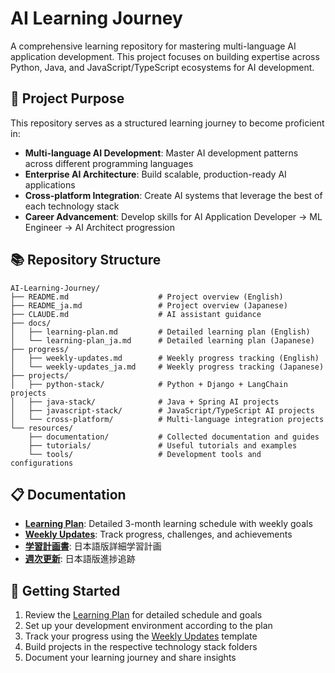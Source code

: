 # AI Learning Journey

A comprehensive learning repository for mastering multi-language AI application development. This project focuses on building expertise across Python, Java, and JavaScript/TypeScript ecosystems for AI development.

## 🎯 Project Purpose

This repository serves as a structured learning journey to become proficient in:
- **Multi-language AI Development**: Master AI development patterns across different programming languages
- **Enterprise AI Architecture**: Build scalable, production-ready AI applications
- **Cross-platform Integration**: Create AI systems that leverage the best of each technology stack
- **Career Advancement**: Develop skills for AI Application Developer → ML Engineer → AI Architect progression

## 📚 Repository Structure

```
AI-Learning-Journey/
├── README.md                    # Project overview (English)
├── README_ja.md                 # Project overview (Japanese)
├── CLAUDE.md                    # AI assistant guidance
├── docs/
│   ├── learning-plan.md         # Detailed learning plan (English)
│   └── learning-plan_ja.md      # Detailed learning plan (Japanese)
├── progress/
│   ├── weekly-updates.md        # Weekly progress tracking (English)
│   └── weekly-updates_ja.md     # Weekly progress tracking (Japanese)
├── projects/
│   ├── python-stack/            # Python + Django + LangChain projects
│   ├── java-stack/              # Java + Spring AI projects
│   ├── javascript-stack/        # JavaScript/TypeScript AI projects
│   └── cross-platform/          # Multi-language integration projects
└── resources/
    ├── documentation/           # Collected documentation and guides
    ├── tutorials/               # Useful tutorials and examples
    └── tools/                   # Development tools and configurations
```

## 📋 Documentation

- **[Learning Plan](docs/learning-plan.md)**: Detailed 3-month learning schedule with weekly goals
- **[Weekly Updates](progress/weekly-updates.md)**: Track progress, challenges, and achievements
- **[学習計画書](docs/learning-plan_ja.md)**: 日本語版詳細学習計画
- **[週次更新](progress/weekly-updates_ja.md)**: 日本語版進捗追跡

## 🚀 Getting Started

1. Review the [Learning Plan](docs/learning-plan.md) for detailed schedule and goals
2. Set up your development environment according to the plan
3. Track your progress using the [Weekly Updates](progress/weekly-updates.md) template
4. Build projects in the respective technology stack folders
5. Document your learning journey and share insights